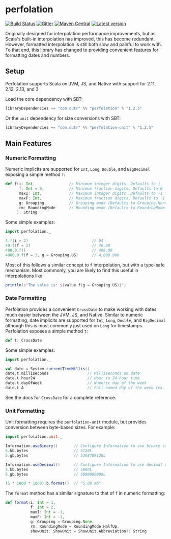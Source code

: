 # perfolation
[![Build Status](https://travis-ci.org/outr/perfolation.svg?branch=master)](https://travis-ci.org/outr/perfolation)
[![Gitter](https://badges.gitter.im/Join%20Chat.svg)](https://gitter.im/outr/perfolation)
[![Maven Central](https://maven-badges.herokuapp.com/maven-central/com.outr/perfolation_2.12/badge.svg)](https://maven-badges.herokuapp.com/maven-central/com.outr/perfolation_2.12)
[![Latest version](https://index.scala-lang.org/outr/perfolation/perfolation/latest.svg)](https://index.scala-lang.org/outr/perfolation)

Originally designed for interpolation performance improvements, but as Scala's built-in interpolation has improved, this
has become redundant. However, formatted interpolation is still both slow and painful to work with. To that end, this
library has changed to providing convenient features for formatting dates and numbers.

## Setup

Perfolation supports Scala on JVM, JS, and Native with support for 2.11, 2.12, 2.13, and 3

Load the core dependency with SBT:
```sbt
libraryDependencies += "com.outr" %% "perfolation" % "1.2.5"
```

Or the `unit` dependency for size conversions with SBT:
```sbt
libraryDependencies += "com.outr" %% "perfolation-unit" % "1.2.5"
```

## Main Features

### Numeric Formatting

Numeric implicits are supported for `Int`, `Long`, `Double`, and `BigDecimal` exposing a simple method `f`:

```scala
def f(i: Int,               // Minimum integer digits. Defaults to 1
      f: Int = 0,           // Minimum fraction digits. Defaults to 0 for Int/Long and 2 for Double/BigDecimal 
      maxI: Int,            // Maximum integer digits. Defaults to -1 for no maximum
      maxF: Int,            // Maximum fraction digits. Defaults to -1 to use the same as `f`
      g: Grouping,          // Grouping mode (Defaults to Grouping.None)
      rm: RoundingMode      // Rounding mode (Defaults to RoundingMode.HalfUp)
     ): String
```

Some simple examples:
```scala
import perfolation._

4.f(i = 2)                            // 04
40.f(f = 2)                           // 40.00
400.0.f()                             // 400.00
4000.0.f(f = 3, g = Grouping.US)      // 4,000.000
```

Most of this follows a similar concept to `f` interpolation, but with a type-safe mechanism. Most commonly, you are
likely to find this useful in interpolations like:
```scala
println(s"The value is: ${value.f(g = Grouping.US)}")
```

### Date Formatting

Perfolation provides a convenient `CrossDate` to make working with dates much easier between the JVM, JS, and Native.
Similar to numeric formatting, date implicits are supported for `Int`, `Long`, `Double`, and `BigDecimal` although this
is most commonly just used on `Long` for timestamps. Perfolation exposes a simple method `t`:

```scala
def t: CrossDate
```

Some simple examples:
```scala
import perfolation._

val date = System.currentTimeMillis()
date.t.milliseconds                 // Milliseconds on date
date.t.hour24                       // Hour in 24-hour time
date.t.dayOfWeek                    // Numeric day of the week
date.t.A                            // Full named day of the week (ex. "Tuesday")
```

See the docs for `CrossDate` for a complete reference.

### Unit Formatting

Unit formatting requires the `perfolation-unit` module, but provides conversion between byte-based sizes. For example:
```scala
import perfolation.unit._

Information.useBinary()       // Configure Information to use binary conversions
5.kb.bytes                    // 5120L
5.gb.bytes                    // 5368709120L

Information.useDecimal()      // Configure Information to use decimal conversions
5.kb.bytes                    // 5000L
5.gb.bytes                    // 5000000000L

(5 * 1000 * 1000).b.format()  // "5.00 mb"
```

The `format` method has a similar signature to that of `f` in numeric formatting:
```scala
def format(i: Int = 1,
           f: Int = 2,
           maxI: Int = -1,
           maxF: Int = -1,
           g: Grouping = Grouping.None,
           rm: RoundingMode = RoundingMode.HalfUp,
           showUnit: ShowUnit = ShowUnit.Abbreviation): String
```